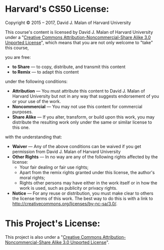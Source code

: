 # Harvard's CS50 License:

Copyright © 2015 – 2017, David J. Malan of Harvard University

This course's content is licensed by David J. Malan of Harvard University under a "[Creative Commons Attribution-Noncommercial-Share Alike 3.0 Unported License](http://creativecommons.org/licenses/by-nc-sa/3.0/)", which means that you are not only welcome to "take" this course,

you are free:

* __to Share__ — to copy, distribute, and transmit this content
* __to Remix__ — to adapt this content

under the following conditions:

* __Attribution__ — You must attribute this content to David J. Malan of Harvard University but not in any way that suggests endorsement of you or your use of the work.
* __Noncommercial__ — You may not use this content for commercial purposes.
* __Share Alike__ — If you alter, transform, or build upon this work, you may distribute the resulting work only under the same or similar license to this one.

with the understanding that:

* __Waiver__ — Any of the above conditions can be waived if you get permission from David J. Malan of Harvard University
* __Other Rights__ — In no way are any of the following rights affected by the license:
    * Your fair dealing or fair use rights;
    * Apart from the remix rights granted under this license, the author's moral rights;
    * Rights other persons may have either in the work itself or in how the work is used, such as publicity or privacy rights.
* __Notice__ — For any reuse or distribution, you must make clear to others the license terms of this work. The best way to do this is with a link to http://creativecommons.org/licenses/by-nc-sa/3.0/.


# This Project's License:

This project is also under a "[Creative Commons Attribution-Noncommercial-Share Alike 3.0 Unported License](http://creativecommons.org/licenses/by-nc-sa/3.0/)".
